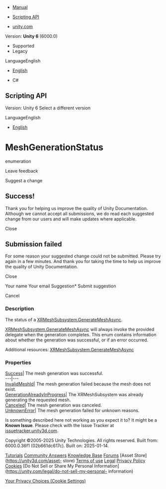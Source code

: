 [ ]()

  * [Manual](../Manual/index.html)
  * [Scripting API](../ScriptReference/index.html)

  * [unity.com](https://unity.com/)

Version: **Unity 6** (6000.0)

  * Supported
  * Legacy

LanguageEnglish

  * [English]()

  * C#

[ ](https://docs.unity3d.com)

## Scripting API

Version: Unity 6 Select a different version

LanguageEnglish

  * [English]()

# MeshGenerationStatus

enumeration

Leave feedback

Suggest a change

## Success!

Thank you for helping us improve the quality of Unity Documentation. Although
we cannot accept all submissions, we do read each suggested change from our
users and will make updates where applicable.

Close

## Submission failed

For some reason your suggested change could not be submitted. Please <a>try
again</a> in a few minutes. And thank you for taking the time to help us
improve the quality of Unity Documentation.

Close

Your name Your email Suggestion* Submit suggestion

Cancel

[ ]()

### Description

The status of a
[XRMeshSubsystem.GenerateMeshAsync](XR.XRMeshSubsystem.GenerateMeshAsync.html).

[XRMeshSubsystem.GenerateMeshAsync](XR.XRMeshSubsystem.GenerateMeshAsync.html)
will always invoke the provided delegate when the generation completes. This
enum contains information about whether the generation was successful, or if
an error occurred.  
  
Additional resources:
[XRMeshSubsystem.GenerateMeshAsync](XR.XRMeshSubsystem.GenerateMeshAsync.html)

### Properties

[Success](XR.MeshGenerationStatus.Success.html)| The mesh generation was
successful.  
---|---  
[InvalidMeshId](XR.MeshGenerationStatus.InvalidMeshId.html)| The mesh
generation failed because the mesh does not exist.  
[GenerationAlreadyInProgress](XR.MeshGenerationStatus.GenerationAlreadyInProgress.html)|
The XRMeshSubsystem was already generating the requested mesh.  
[Canceled](XR.MeshGenerationStatus.Canceled.html)| The mesh generation was
canceled.  
[UnknownError](XR.MeshGenerationStatus.UnknownError.html)| The mesh generation
failed for unknown reasons.  
  
Is something described here not working as you expect it to? It might be a
**Known Issue**. Please check with the Issue Tracker at
[issuetracker.unity3d.com](https://issuetracker.unity3d.com).

Copyright ©2005-2025 Unity Technologies. All rights reserved. Built from:
6000.0.36f1 (02b661dc617c). Built on: 2025-01-14.

[Tutorials](https://unity3d.com/learn) [Community
Answers](https://answers.unity3d.com) [Knowledge
Base](https://support.unity3d.com/hc/en-us)
[Forums](https://forum.unity3d.com) [Asset Store](https://unity3d.com/asset-
store) [Terms of use](https://docs.unity3d.com/Manual/TermsOfUse.html)
[Legal](https://unity.com/legal) [Privacy
Policy](https://unity.com/legal/privacy-policy)
[Cookies](https://unity.com/legal/cookie-policy) [Do Not Sell or Share My
Personal Information](https://unity.com/legal/do-not-sell-my-personal-
information)

[Your Privacy Choices (Cookie Settings)](javascript:void\(0\);)

